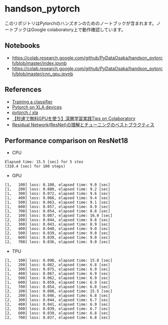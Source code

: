 # handson_pytorch

このリポジトリはPytorchのハンズオンのためのノートブックが含まれます。ノートブックはGoogle colaboratory上で動作確認しています。

## Notebooks
* https://colab.research.google.com/github/PyDataOsaka/handson_pytorch/blob/master/index.ipynb
* https://colab.research.google.com/github/PyDataOsaka/handson_pytorch/blob/master/cnn_gpu.ipynb

## References
* [Training a classifier](https://pytorch.org/tutorials/beginner/blitz/cifar10_tutorial.html)
* [Pytorch on XLA devices](http://pytorch.org/xla/release/1.5/index.html)
* [pytorch / xla](https://github.com/pytorch/xla/)
* [【秒速で無料GPUを使う】深層学習実践Tips on Colaboratory](https://qiita.com/tomo_makes/items/b3c60b10f7b25a0a5935)
* [Residual Network(ResNet)の理解とチューニングのベストプラクティス](https://deepage.net/amp/deep_learning/2016/11/30/resnet/)

## Performance comparison on ResNet18

* CPU

```
Elapsed time: 15.5 [sec] for 5 stes
(310.4 [sec] for 100 steps)
```

* GPU

```
[1,   100] loss: 0.100, elapsed time: 9.0 [sec]
[1,   200] loss: 0.080, elapsed time: 9.2 [sec]
[1,   300] loss: 0.072, elapsed time: 9.6 [sec]
[1,   400] loss: 0.066, elapsed time: 9.4 [sec]
[1,   500] loss: 0.063, elapsed time: 9.1 [sec]
[1,   600] loss: 0.057, elapsed time: 8.9 [sec]
[1,   700] loss: 0.054, elapsed time: 8.8 [sec]
[2,   100] loss: 0.087, elapsed time: 16.0 [sec]
[2,   200] loss: 0.044, elapsed time: 8.8 [sec]
[2,   300] loss: 0.043, elapsed time: 8.9 [sec]
[2,   400] loss: 0.040, elapsed time: 9.0 [sec]
[2,   500] loss: 0.039, elapsed time: 9.0 [sec]
[2,   600] loss: 0.039, elapsed time: 9.0 [sec]
[2,   700] loss: 0.036, elapsed time: 9.0 [sec]
```

* TPU

```
[1,   100] loss: 0.098, elapsed time: 15.8 [sec]
[1,   200] loss: 0.082, elapsed time: 6.8 [sec]
[1,   300] loss: 0.075, elapsed time: 6.9 [sec]
[1,   400] loss: 0.067, elapsed time: 6.9 [sec]
[1,   500] loss: 0.062, elapsed time: 6.9 [sec]
[1,   600] loss: 0.059, elapsed time: 6.9 [sec]
[1,   700] loss: 0.054, elapsed time: 6.8 [sec]
[2,   100] loss: 0.088, elapsed time: 15.5 [sec]
[2,   200] loss: 0.046, elapsed time: 6.8 [sec]
[2,   300] loss: 0.044, elapsed time: 6.7 [sec]
[2,   400] loss: 0.041, elapsed time: 6.9 [sec]
[2,   500] loss: 0.039, elapsed time: 6.7 [sec]
[2,   600] loss: 0.039, elapsed time: 6.8 [sec]
[2,   700] loss: 0.037, elapsed time: 6.8 [sec]
```

